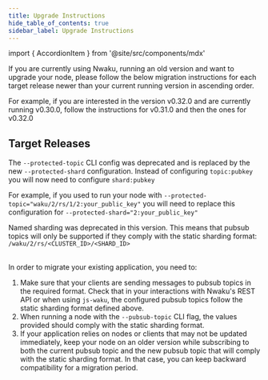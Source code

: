 ```yaml
---
title: Upgrade Instructions
hide_table_of_contents: true
sidebar_label: Upgrade Instructions
---
```


import { AccordionItem } from '@site/src/components/mdx'

If you are currently using Nwaku, running an old version and want to upgrade your node, please follow the below migration instructions for each target release newer than your current running version in ascending order.

For example, if you are interested in the version v0.32.0 and are currently running v0.30.0, follow the instructions for v0.31.0 and then the ones for v0.32.0

## Target Releases

<AccordionItem title="v0.32.0">

The `--protected-topic` CLI config was deprecated and is replaced by the new `--protected-shard` configuration. Instead of configuring `topic:pubkey` you will now need to configure `shard:pubkey`

For example, if you used to run your node with `--protected-topic="waku/2/rs/1/2:your_public_key"` you will need to replace this configuration for `--protected-shard="2:your_public_key"`

</AccordionItem>

<AccordionItem title="v0.31.0">
Named sharding was deprecated in this version. This means that pubsub topics will only be supported if they comply with the static sharding format: <code>/waku/2/rs/&lt;CLUSTER_ID&gt;/&lt;SHARD_ID&gt;</code><br /><br />

In order to migrate your existing application, you need to:

1. Make sure that your clients are sending messages to pubsub topics in the required format. Check that in your interactions with Nwaku's REST API or when using `js-waku`, the configured pubsub topics follow the static sharding format defined above.
2. When running a node with the `--pubsub-topic` CLI flag, the values provided should comply with the static sharding format.
3. If your application relies on nodes or clients that may not be updated immediately, keep your node on an older version while subscribing to both the current pubsub topic and the new pubsub topic that will comply with the static sharding format. In that case, you can keep backward compatibility for a migration period.

</AccordionItem>
